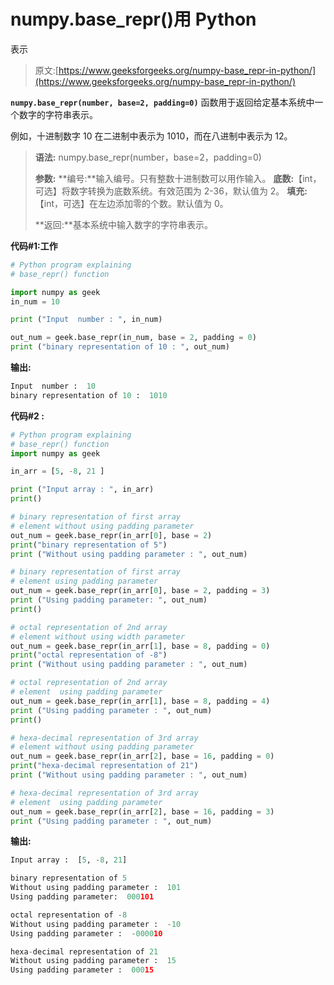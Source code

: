 # numpy.base_repr()用 Python

表示

> 原文:[https://www.geeksforgeeks.org/numpy-base_repr-in-python/](https://www.geeksforgeeks.org/numpy-base_repr-in-python/)

**`numpy.base_repr(number, base=2, padding=0)`** 函数用于返回给定基本系统中一个数字的字符串表示。

例如，十进制数字 10 在二进制中表示为 1010，而在八进制中表示为 12。

> **语法:** numpy.base_repr(number，base=2，padding=0)
> 
> **参数:**
> **编号:**输入编号。只有整数十进制数可以用作输入。
> **底数:**【int，可选】将数字转换为底数系统。有效范围为 2-36，默认值为 2。
> **填充:**【int，可选】在左边添加零的个数。默认值为 0。
> 
> **返回:**基本系统中输入数字的字符串表示。

**代码#1:工作**

```py
# Python program explaining
# base_repr() function

import numpy as geek
in_num = 10

print ("Input  number : ", in_num)

out_num = geek.base_repr(in_num, base = 2, padding = 0) 
print ("binary representation of 10 : ", out_num) 
```

**输出:**

```py
Input  number :  10
binary representation of 10 :  1010

```

**代码#2 :**

```py
# Python program explaining
# base_repr() function
import numpy as geek

in_arr = [5, -8, 21 ]

print ("Input array : ", in_arr) 
print()

# binary representation of first array  
# element without using padding parameter
out_num = geek.base_repr(in_arr[0], base = 2)
print("binary representation of 5")
print ("Without using padding parameter : ", out_num) 

# binary representation of first array
# element using padding parameter
out_num = geek.base_repr(in_arr[0], base = 2, padding = 3)
print ("Using padding parameter: ", out_num)
print()

# octal representation of 2nd array
# element without using width parameter
out_num = geek.base_repr(in_arr[1], base = 8, padding = 0)
print("octal representation of -8")
print ("Without using padding parameter : ", out_num) 

# octal representation of 2nd array
# element  using padding parameter
out_num = geek.base_repr(in_arr[1], base = 8, padding = 4)
print ("Using padding parameter : ", out_num) 
print()

# hexa-decimal representation of 3rd array
# element without using padding parameter
out_num = geek.base_repr(in_arr[2], base = 16, padding = 0)
print("hexa-decimal representation of 21")
print ("Without using padding parameter : ", out_num) 

# hexa-decimal representation of 3rd array
# element  using padding parameter
out_num = geek.base_repr(in_arr[2], base = 16, padding = 3)
print ("Using padding parameter : ", out_num) 
```

**输出:**

```py
Input array :  [5, -8, 21]

binary representation of 5
Without using padding parameter :  101
Using padding parameter:  000101

octal representation of -8
Without using padding parameter :  -10
Using padding parameter :  -000010

hexa-decimal representation of 21
Without using padding parameter :  15
Using padding parameter :  00015
```